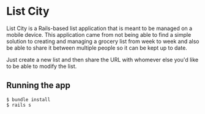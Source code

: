 # List City

List City is a Rails-based list application that is meant to be managed on a mobile device. This application 
came from not being able to find a simple solution to creating and managing a grocery list from week to week and 
also be able to share it between multiple people so it can be kept up to date.

Just create a new list and then share the URL with whomever else you'd like to be able to modify the list.

## Running the app

    $ bundle install
    $ rails s